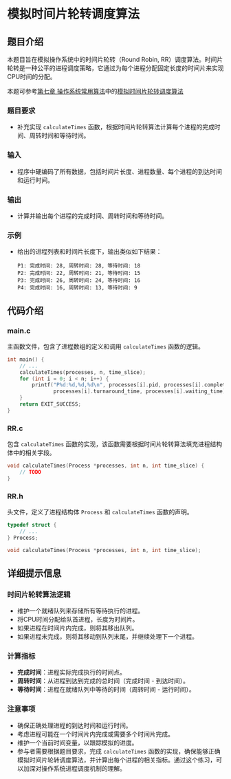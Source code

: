 # 模拟时间片轮转调度算法

## 题目介绍

本题目旨在模拟操作系统中的时间片轮转（Round Robin, RR）调度算法。时间片轮转是一种公平的进程调度策略，它通过为每个进程分配固定长度的时间片来实现CPU时间的分配。

本题可参考[第七章 操作系统常用算法](../chapter-7.md)中的[模拟时间片轮转调度算法](../chapter-7_3.md)

### 题目要求

- 补充实现 `calculateTimes` 函数，根据时间片轮转算法计算每个进程的完成时间、周转时间和等待时间。

### 输入

- 程序中硬编码了所有数据，包括时间片长度、进程数量、每个进程的到达时间和运行时间。

### 输出

- 计算并输出每个进程的完成时间、周转时间和等待时间。

### 示例

- 给出的进程列表和时间片长度下，输出类似如下结果：
  ```
  P1: 完成时间: 28, 周转时间: 28, 等待时间: 18
  P2: 完成时间: 22, 周转时间: 21, 等待时间: 15
  P3: 完成时间: 26, 周转时间: 24, 等待时间: 16
  P4: 完成时间: 16, 周转时间: 13, 等待时间: 9
  ```

## 代码介绍

### main.c

主函数文件，包含了进程数组的定义和调用 `calculateTimes` 函数的逻辑。

```c
int main() {
    // ...
    calculateTimes(processes, n, time_slice);
    for (int i = 0; i < n; i++) {
        printf("P%d:%d,%d,%d\n", processes[i].pid, processes[i].completion_time,
               processes[i].turnaround_time, processes[i].waiting_time);
    }
    return EXIT_SUCCESS;
}
```

### RR.c

包含 `calculateTimes` 函数的实现，该函数需要根据时间片轮转算法填充进程结构体中的相关字段。

```c
void calculateTimes(Process *processes, int n, int time_slice) {
    // TODO
}
```

### RR.h

头文件，定义了进程结构体 `Process` 和 `calculateTimes` 函数的声明。

```c
typedef struct {
    // ...
} Process;

void calculateTimes(Process *processes, int n, int time_slice);
```

## 详细提示信息

### 时间片轮转算法逻辑

- 维护一个就绪队列来存储所有等待执行的进程。
- 将CPU时间分配给队首进程，长度为时间片。
- 如果进程在时间片内完成，则将其移出队列。
- 如果进程未完成，则将其移动到队列末尾，并继续处理下一个进程。

### 计算指标

- **完成时间**：进程实际完成执行的时间点。
- **周转时间**：从进程到达到完成的总时间（完成时间 - 到达时间）。
- **等待时间**：进程在就绪队列中等待的时间（周转时间 - 运行时间）。

### 注意事项

- 确保正确处理进程的到达时间和运行时间。
- 考虑进程可能在一个时间片内完成或需要多个时间片完成。
- 维护一个当前时间变量，以跟踪模拟的进度。
- 参与者需要根据题目要求，完成 `calculateTimes` 函数的实现，确保能够正确模拟时间片轮转调度算法，并计算出每个进程的相关指标。通过这个练习，可以加深对操作系统进程调度机制的理解。

